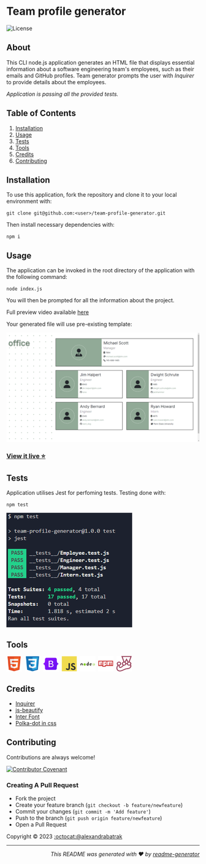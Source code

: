 # Team profile generator

![License](https://img.shields.io/badge/license-UNLICENCED-3558AE.svg?labelColor=2F2E32&style=for-the-badge&logo=simple-icons)

## About

This CLI node.js application generates an HTML file that displays essential information about a software engineering team's employees, such as their emails and GitHub profiles. Team generator prompts the user with _Inquirer_ to provide details about the employees.

_Application is passing all the provided tests._

## Table of Contents

1. [Installation](#installation)
2. [Usage](#usage)
3. [Tests](#tests)
4. [Tools](#tools)
5. [Credits](#credits)
6. [Contributing](#contributing)

## Installation

To use this application, fork the repository and clone it to your local environment with:

```
git clone git@github.com:<user>/team-profile-generator.git
```

Then install necessary dependencies with:

```
npm i
```

## Usage

The application can be invoked in the root directory of the application with the following command:

```
node index.js
```

You will then be prompted for all the information about the project. 

Full preview video available [here](https://watch.screencastify.com/v/iOWKGNdIb61XXDFtwLPO)

Your generated file will use pre-existing template:

![preview](./assets/screenshot.png)
### [View it live :star:](https://alexandrabatrak.github.io/team-profile-generator/)


## Tests

Application utilises Jest for perfoming tests. Testing done with:

```
npm test
```

![tests-passing](./assets/tests-passed.png)

## Tools

<div>
<img src="https://github.com/devicons/devicon/blob/master/icons/html5/html5-original.svg"  title="HTML" alt="html" width="40" height="40"/>&nbsp;
<img src="https://github.com/devicons/devicon/blob/master/icons/css3/css3-original.svg"  title="CSS3" alt="CSS3" width="40" height="40"/>&nbsp;
<img src="https://github.com/devicons/devicon/blob/master/icons/bootstrap/bootstrap-original.svg"  title="Bootstrap" alt="Bootstrap" width="40" height="40"/>&nbsp;
<img src="https://github.com/devicons/devicon/blob/master/icons/javascript/javascript-original.svg" title="JavaScript" alt="JavaScript" width="40" height="40"/>&nbsp;
<img src="https://github.com/devicons/devicon/blob/master/icons/nodejs/nodejs-original-wordmark.svg" title="NodeJS" alt="NodeJS" width="40" height="40"/>&nbsp;
<img src="https://github.com/devicons/devicon/blob/master/icons/npm/npm-original-wordmark.svg"  title="npm" alt="npm" width="40" height="40"/>&nbsp;
<img src="https://github.com/devicons/devicon/blob/master/icons/jest/jest-plain.svg"  title="jest" alt="jest" width="40" height="40"/>&nbsp;
</div>

## Credits

- [Inquirer](https://www.npmjs.com/package/inquirer)
- [js-beautify](https://www.npmjs.com/package/js-beautify)
- [Inter Font](https://fonts.google.com/specimen/Inter)
- [Polka-dot in css](https://www.30secondsofcode.org/css/s/polka-dot-pattern)

## Contributing

Contributions are always welcome!

[![Contributor Covenant](https://img.shields.io/badge/Contributor%20Covenant-2.1-4baaaa.svg?labelColor=2F2E32&style=for-the-badge&logo=simple-icons)](https://www.contributor-covenant.org/version/2/1/code_of_conduct/)

### Creating A Pull Request

- Fork the project
- Create your feature branch (`git checkout -b feature/newfeature`)
- Commit your changes (`git commit -m 'Add feature'`)
- Push to the branch (`git push origin feature/newfeature`)
- Open a Pull Request

Copyright &copy; 2023 [:octocat:@alexandrabatrak](https://github.com/alexandrabatrak)

<hr><p style="text-align:right; font-style:italic">This README was generated with ❤️ by <a href="https://github.com/alexandrabatrak/readme-generator">readme-generator</a></p>

